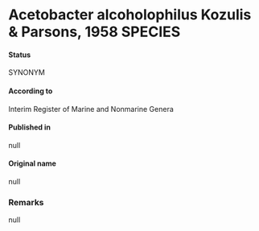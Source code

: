 # Acetobacter alcoholophilus Kozulis & Parsons, 1958 SPECIES

#### Status
SYNONYM

#### According to
Interim Register of Marine and Nonmarine Genera

#### Published in
null

#### Original name
null

### Remarks
null